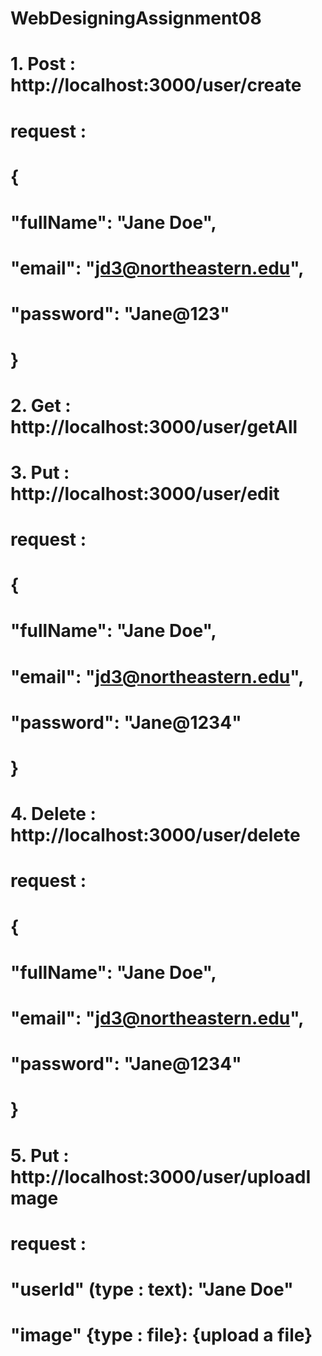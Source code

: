# WebDesigningAssignment08

# 1. Post : http://localhost:3000/user/create
#    request :
#       {
#           "fullName": "Jane Doe",
#           "email": "jd3@northeastern.edu",
#           "password": "Jane@123"
#       }
# 2. Get : http://localhost:3000/user/getAll
# 3. Put : http://localhost:3000/user/edit
#    request :
#       {
#           "fullName": "Jane Doe",
#           "email": "jd3@northeastern.edu",
#           "password": "Jane@1234"
#       }
# 4. Delete : http://localhost:3000/user/delete
#    request :
#       {
#           "fullName": "Jane Doe",
#           "email": "jd3@northeastern.edu",
#           "password": "Jane@1234"
#       }
# 5. Put : http://localhost:3000/user/uploadImage
#    request :
#       "userId" (type : text): "Jane Doe"
#       "image"  {type : file}: {upload a file}
